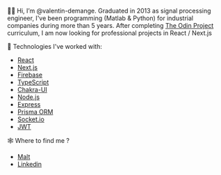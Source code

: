 👋🏼 Hi, I’m @valentin-demange. Graduated in 2013 as signal processing engineer, I've been programming (Matlab & Python) for industrial companies during more than 5 years. After completing [The Odin Project](https://www.theodinproject.com/paths/full-stack-javascript?) curriculum, I am now looking for professional projects in React / Next.js

🚀 Technologies I've worked with:
- [React](https://reactjs.org/)
- [Next.js](https://nextjs.org/)
- [Firebase](https://firebase.google.com/)
- [TypeScript](https://www.typescriptlang.org/)
- [Chakra-UI](https://chakra-ui.com/)
- [Node.js](https://nodejs.org/)
- [Express](https://expressjs.com)
- [Prisma ORM](https://www.prisma.io/)
- [Socket.io](https://socket.io/)
- [JWT](https://jwt.io/)

🕸 Where to find me ?
- [Malt](https://www.malt.fr/profile/valentindemange)
- [Linkedin](https://www.linkedin.com/in/valentin-demange-45943462/)
